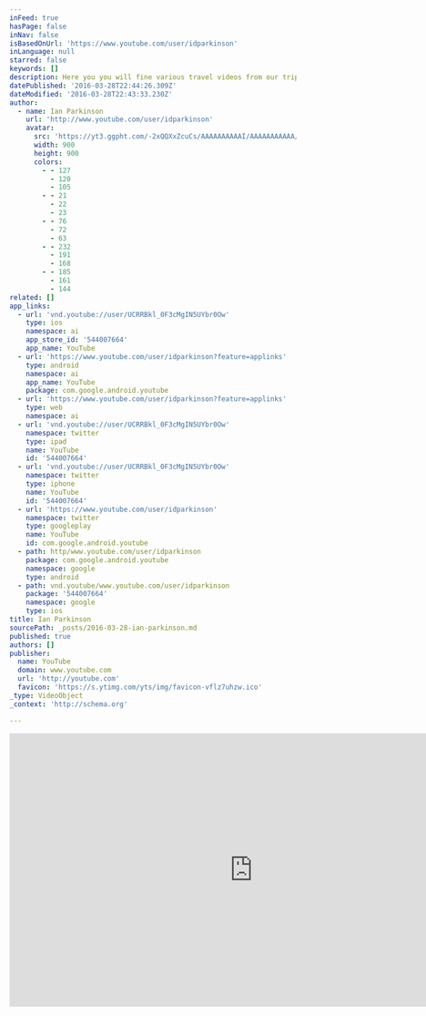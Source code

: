 ```yaml
---
inFeed: true
hasPage: false
inNav: false
isBasedOnUrl: 'https://www.youtube.com/user/idparkinson'
inLanguage: null
starred: false
keywords: []
description: Here you you will fine various travel videos from our trips around the world.
datePublished: '2016-03-28T22:44:26.309Z'
dateModified: '2016-03-28T22:43:33.230Z'
author:
  - name: Ian Parkinson
    url: 'http://www.youtube.com/user/idparkinson'
    avatar:
      src: 'https://yt3.ggpht.com/-2xQQXxZcuCs/AAAAAAAAAAI/AAAAAAAAAAA/T6niPiTamjU/s900-c-k-no/photo.jpg'
      width: 900
      height: 900
      colors:
        - - 127
          - 120
          - 105
        - - 21
          - 22
          - 23
        - - 76
          - 72
          - 63
        - - 232
          - 191
          - 168
        - - 185
          - 161
          - 144
related: []
app_links:
  - url: 'vnd.youtube://user/UCRRBkl_0F3cMgIN5UYbr0Ow'
    type: ios
    namespace: ai
    app_store_id: '544007664'
    app_name: YouTube
  - url: 'https://www.youtube.com/user/idparkinson?feature=applinks'
    type: android
    namespace: ai
    app_name: YouTube
    package: com.google.android.youtube
  - url: 'https://www.youtube.com/user/idparkinson?feature=applinks'
    type: web
    namespace: ai
  - url: 'vnd.youtube://user/UCRRBkl_0F3cMgIN5UYbr0Ow'
    namespace: twitter
    type: ipad
    name: YouTube
    id: '544007664'
  - url: 'vnd.youtube://user/UCRRBkl_0F3cMgIN5UYbr0Ow'
    namespace: twitter
    type: iphone
    name: YouTube
    id: '544007664'
  - url: 'https://www.youtube.com/user/idparkinson'
    namespace: twitter
    type: googleplay
    name: YouTube
    id: com.google.android.youtube
  - path: http/www.youtube.com/user/idparkinson
    package: com.google.android.youtube
    namespace: google
    type: android
  - path: vnd.youtube/www.youtube.com/user/idparkinson
    package: '544007664'
    namespace: google
    type: ios
title: Ian Parkinson
sourcePath: _posts/2016-03-28-ian-parkinson.md
published: true
authors: []
publisher:
  name: YouTube
  domain: www.youtube.com
  url: 'http://youtube.com'
  favicon: 'https://s.ytimg.com/yts/img/favicon-vflz7uhzw.ico'
_type: VideoObject
_context: 'http://schema.org'

---
```

<iframe src="https://cdn.embedly.com/widgets/media.html?src=http%3A%2F%2Fwww.youtube.com%2Fembed%2Fvideoseries%3Flist%3DUURRBkl_0F3cMgIN5UYbr0Ow&amp;url=https%3A%2F%2Fwww.youtube.com%2Fuser%2Fidparkinson&amp;image=https%3A%2F%2Fyt3.ggpht.com%2F-2xQQXxZcuCs%2FAAAAAAAAAAI%2FAAAAAAAAAAA%2FT6niPiTamjU%2Fs900-c-k-no%2Fphoto.jpg&amp;key=b7d04c9b404c499eba89ee7072e1c4f7&amp;type=text%2Fhtml&amp;schema=youtube" width="853" height="480" scrolling="no" frameborder="0" allowfullscreen="allowfullscreen" style=""></iframe>